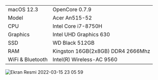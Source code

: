 |                     |                                                       |
|  :--------------    | :---------------------------------------------------- |
| macOS 12.3          | OpenCore 0.7.9
| Model               | Acer An515-52
| CPU                 | Intel Core i7-8750H                                   |
| Graphics            | Intel UHD Graphics 630                                |
| SSD                 | WD Black 512GB                                        |
| RAM                 | Kingston 16GB(2x8GB) DDR4 2666Mhz                     | 
| WiFi & Bluetooth    | Intel(R) Wireless-AC 9560                             |


![Ekran Resmi 2022-03-15 23 05 59](https://user-images.githubusercontent.com/96351382/158462458-0cf3b8c7-1c41-4837-bdc1-e774931956d6.png)
